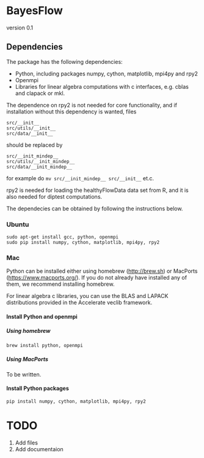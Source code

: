 # BayesFlow

version 0.1

## Dependencies

The package has the following dependencies:
- Python, including packages numpy, cython, matplotlib, mpi4py and rpy2
- Openmpi
- Libraries for linear algebra computations with c interfaces, e.g. cblas and clapack or mkl. 

The dependence on rpy2 is not needed for core functionality, and if installation without this dependency is wanted, files

```
src/__init__   
src/utils/__init__  
src/data/__init__
```

should be replaced by
```
src/__init_mindep__  
src/utils/__init_mindep__  
src/data/__init_mindep__
```
for example do `mv src/__init_mindep__ src/__init__` et.c. 

rpy2 is needed for loading the healthyFlowData data set from R, and it is also needed for diptest computations.

The dependecies can be obtained by following the instructions below.

### Ubuntu
```
sudo apt-get install gcc, python, openmpi  
sudo pip install numpy, cython, matplotlib, mpi4py, rpy2
```
### Mac

Python can be installed either using homebrew (http://brew.sh) or MacPorts (https://www.macports.org/). If you do not already have installed any of them, we recommend installing homebrew.

For linear algebra c libraries, you can use the BLAS and LAPACK distributions provided in the Accelerate veclib framework.

#### Install Python and openmpi

##### Using homebrew
```
brew install python, openmpi
```
##### Using MacPorts

To be written.

#### Install Python packages
```
pip install numpy, cython, matplotlib, mpi4py, rpy2
```


TODO
=====
1. Add files
2. Add documentaion 





